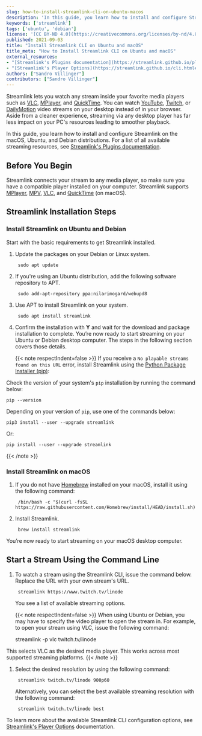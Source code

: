 ```yaml
---
slug: how-to-install-streamlink-cli-on-ubuntu-macos
description: 'In this guide, you learn how to install and configure Streamlink on the macOS, Ubuntu, and Debian distributions'
keywords: ['streamlink']
tags: ['ubuntu', 'debian']
license: '[CC BY-ND 4.0](https://creativecommons.org/licenses/by-nd/4.0)'
published: 2021-09-03
title: "Install Streamlink CLI on Ubuntu and macOS"
title_meta: "How to Install Streamlink CLI on Ubuntu and macOS"
external_resources:
- "[Streamlink's Plugins documentation](https://streamlink.github.io/plugin_matrix.html)"
- "[Streamlink's Player Options](https://streamlink.github.io/cli.html#positional-arguments)"
authors: ["Sandro Villinger"]
contributors: ["Sandro Villinger"]
---
```


Streamlink lets you watch any stream inside your favorite media players such as [VLC](https://www.videolan.org/vlc/), [MPlayer](https://mplayerhq.hu/design7/news.html), and [QuickTime](https://support.apple.com/downloads/quicktime). You can watch [YouTube](https://www.youtube.com), [Twitch](https://www.twitch.tv), or [DailyMotion](https://www.dailymotion.com/us) video streams on your desktop instead of in your browser. Aside from a cleaner experience, streaming via any desktop player has far less impact on your PC's resources leading to smoother playback.

In this guide, you learn how to install and configure Streamlink on the macOS, Ubuntu, and Debian distributions. For a list of all available streaming resources, see [Streamlink's Plugins documentation](https://streamlink.github.io/plugin_matrix.html).

## Before You Begin

Streamlink connects your stream to any media player, so make sure you have a compatible player installed on your computer. Streamlink supports [MPlayer](http://www.mplayerhq.hu/design7/dload.html), [MPV](https://mpv.io/installation/), [VLC](https://www.videolan.org/vlc/#download), and [QuickTime](https://support.apple.com/downloads/quicktime) (on macOS).

## Streamlink Installation Steps

### Install Streamlink on Ubuntu and Debian

Start with the basic requirements to get Streamlink installed.

1. Update the packages on your Debian or Linux system.

        sudo apt update

1. If you're using an Ubuntu distribution, add the following software repository to APT.

        sudo add-apt-repository ppa:nilarimogard/webupd8

1. Use APT to install Streamlink on your system.

        sudo apt install streamlink

1. Confirm the installation with  **Y** and wait for the download and package installation to complete. You’re now ready to start streaming on your Ubuntu or Debian desktop computer. The steps in the following section covers those details.

    {{< note respectIndent=false >}}
If you receive a `No playable streams found on this URL` error, install Streamlink using the [Python Package Installer (pip)](/docs/guides/how-to-manage-packages-and-virtual-environments-on-linux/#what-is-pip):

Check the version of your system's `pip` installation by running the command below:

    pip --version

Depending on your version of `pip`, use one of the commands below:

    pip3 install --user --upgrade streamlink

   Or:

    pip install --user --upgrade streamlink

{{< /note >}}

### Install Streamlink on macOS

1. If you do not have [Homebrew](https://brew.sh/) installed on your macOS, install it using the following command:

        /bin/bash -c "$(curl -fsSL https://raw.githubusercontent.com/Homebrew/install/HEAD/install.sh)"

1. Install Streamlink.

        brew install streamlink

You’re now ready to start streaming on your macOS desktop computer.

## Start a Stream Using the Command Line

1. To watch a stream using the Streamlink CLI, issue the command below. Replace the URL with your own stream's URL.

        streamlink https://www.twitch.tv/linode

    You see a list of available streaming options.

    {{< note respectIndent=false >}}
When using Ubuntu or Debian, you may have to specify the video player to open the stream in. For example, to open your stream using VLC, issue the following command:

    streamlink -p vlc twitch.tv/linode

This selects VLC as the desired media player. This works across most supported streaming platforms.
    {{< /note >}}

1. Select the desired resolution by using the following command:

        streamlink twitch.tv/linode 900p60

    Alternatively, you can select the best available streaming resolution with the following command:

        streamlink twitch.tv/linode best

To learn more about the available Streamlink CLI configuration options, see [Streamlink's Player Options](https://streamlink.github.io/cli.html#positional-arguments) documentation.
